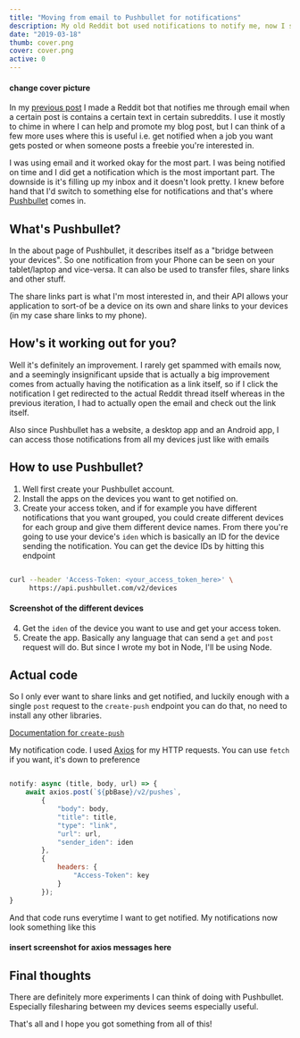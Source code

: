 ```yaml
---
title: "Moving from email to Pushbullet for notifications"
description: My old Reddit bot used notifications to notify me, now I switched to Pushbullet and here's how I did it
date: "2019-03-18"
thumb: cover.png
cover: cover.png
active: 0
---
```


#### change cover picture

In my [previous post](/android-reddit-bot) I made a Reddit bot that notifies me through email when a certain post is contains a certain text in certain subreddits. I use it mostly to chime in where I can help and promote my blog post, but I can think of a few more uses where this is useful i.e. get notified when a job you want gets posted or when someone posts a freebie you're interested in.

I was using email and it worked okay for the most part. I was being notified on time and I did get a notification which is the most important part. The downside is it's filling up my inbox and it doesn't look pretty. I knew before hand that I'd switch to something else for notifications and that's where [Pushbullet](https://www.pushbullet.com/about) comes in.

## What's Pushbullet?

In the about page of Pushbullet, it describes itself as a "bridge between your devices". So one notification from your Phone can be seen on your tablet/laptop and vice-versa. It can also be used to transfer files, share links and other stuff. 

The share links part is what I'm most interested in, and their API allows your application to sort-of be a device on its own and share links to your devices (in my case share links to my phone).

## How's it working out for you?

Well it's definitely an improvement. I rarely get spammed with emails now, and a seemingly insignificant upside that is actually a big improvement comes from actually having the notification as a link itself, so if I click the notification I get redirected to the actual Reddit thread itself whereas in the previous iteration, I had to actually open the email and check out the link itself.

Also since Pushbullet has a website, a desktop app and an Android app, I can access those notifications from all my devices just like with emails

## How to use Pushbullet?

1. Well first create your Pushbullet account.
2. Install the apps on the devices you want to get notified on.
3. Create your access token, and if for example you have different notifications that you want grouped, you could create different devices for each group and give them different device names. From there you're going to use your device's  `iden`  which is basically an ID for the device sending the notification. You can get the device IDs by hitting this endpoint

```bash

curl --header 'Access-Token: <your_access_token_here>' \
     https://api.pushbullet.com/v2/devices

```

#### Screenshot of the different devices

4. Get the `iden` of the device you want to use and get your access token.
5. Create the app. Basically any language that can send a `get` and `post` request will do. But since I wrote my bot in Node, I'll be using Node.

## Actual code

So I only ever want to share links and get notified, and luckily enough with a single `post` request to the `create-push` endpoint you can do that, no need to install any other libraries.

[Documentation for `create-push`](https://docs.pushbullet.com/#create-push)

My notification code. I used [Axios](https://github.com/axios/axios) for my HTTP requests. You can use `fetch` if you want, it's down to preference

```javascript

notify: async (title, body, url) => {
    await axios.post(`${pbBase}/v2/pushes`,
        {
            "body": body,
            "title": title,
            "type": "link",
            "url": url,
            "sender_iden": iden
        },
        {
            headers: {
                "Access-Token": key
            }
        });
}

```

And that code runs everytime I want to get notified. My notifications now look something like this

#### insert screenshot for axios messages here

## Final thoughts

There are definitely more experiments I can think of doing with Pushbullet. Especially filesharing between my devices seems especially useful. 

That's all and I hope you got something from all of this!